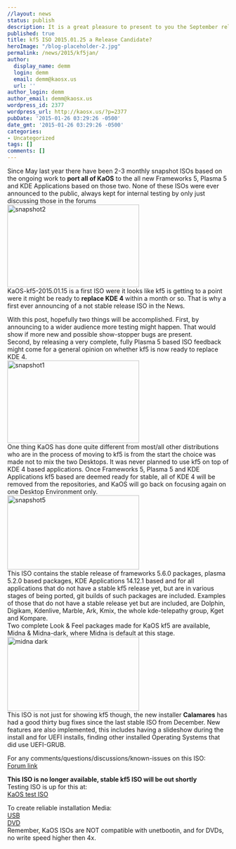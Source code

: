 ```yaml
---
//layout: news
status: publish
description: It is a great pleasure to present to you the September release of a new stable ISO.
published: true
title: kf5 ISO 2015.01.25 a Release Candidate?
heroImage: "/blog-placeholder-2.jpg"
permalink: /news/2015/kf5jan/
author:
  display_name: demm
  login: demm
  email: demm@kaosx.us
  url: ''
author_login: demm
author_email: demm@kaosx.us
wordpress_id: 2377
wordpress_url: http://kaosx.us/?p=2377
pubDate: '2015-01-26 03:29:26 -0500'
date_gmt: '2015-01-26 03:29:26 -0500'
categories:
- Uncategorized
tags: []
comments: []
---
```

<p>Since May last year there have been 2-3 monthly snapshot ISOs based on the ongoing work to <strong>port all of KaOS</strong> to the all new Frameworks 5, Plasma 5 and KDE Applications based on those two. None of these ISOs were ever announced to the public, always kept for internal testing by only just discussing those in the forums<br />
<a href="http://kaosx.us/wp-content/uploads/2015/01/snapshot2.png"><img class="alignleft size-medium wp-image-2388" src="http://kaosx.us/wp-content/uploads/2015/01/snapshot2-300x188.png" alt="snapshot2" width="300" height="188" /></a><br />
KaOS-kf5-2015.01.15 is a first ISO were it looks like kf5 is getting to a point were it might be ready to <strong>replace KDE 4</strong> within a month or so. That is why a first ever announcing of a not stable release ISO in the News.</p>
<p>With this post, hopefully two things will be accomplished. First, by announcing to a wider audience more testing might happen. That would show if more new and possible show-stopper bugs are present.<br />
Second, by releasing a very complete, fully Plasma 5 based ISO feedback might come for a general opinion on whether kf5 is now ready to replace KDE 4.<br />
<a href="http://kaosx.us/wp-content/uploads/2015/01/snapshot1.png"><img class="alignright size-medium wp-image-2387" src="http://kaosx.us/wp-content/uploads/2015/01/snapshot1-300x188.png" alt="snapshot1" width="300" height="188" /></a><br />
One thing KaOS has done quite different from most/all other distributions who are in the process of moving to kf5 is from the start the choice was made not to mix the two Desktops. It was never planned to use kf5 on top of KDE 4 based applications. Once Frameworks 5, Plasma 5 and KDE Applications kf5 based are deemed ready for stable, all of KDE 4 will be removed from the repositories, and KaOS will go back on focusing again on one Desktop Environment only.<br />
<a href="http://kaosx.us/wp-content/uploads/2015/01/snapshot51.png"><img class="alignleft size-medium wp-image-2389" src="http://kaosx.us/wp-content/uploads/2015/01/snapshot51-300x169.png" alt="snapshot5" width="300" height="169" /></a><br />
This ISO contains the stable release of frameworks 5.6.0 packages, plasma 5.2.0 based packages, KDE Applications 14.12.1 based and for all applications that do not have a stable kf5 release yet, but are in various stages of being ported, git builds of such packages are included. Examples of those that do not have a stable release yet but are included, are Dolphin, Digikam, Kdenlive, Marble, Ark, Kmix, the whole kde-telepathy group, Kget and Kompare.<br />
Two complete Look &amp; Feel packages made for KaOS kf5 are available, Midna &amp; Midna-dark, where Midna is default at this stage.<br />
<a href="http://kaosx.us/wp-content/uploads/2015/01/snapshot3.png"><img class="alignright size-medium wp-image-2340" src="http://kaosx.us/wp-content/uploads/2015/01/snapshot3-300x169.png" alt="midna dark" width="300" height="169" /></a><br />
This ISO is not just for showing kf5 though, the new installer <strong>Calamares</strong> has had a good thirty bug fixes since the last stable ISO from December. New features are also implemented, this includes having a slideshow during the install and for UEFI installs, finding other installed Operating Systems that did use UEFI-GRUB.</p>
<p>For any comments/questions/discussions/known-issues on this ISO:<br />
<a title="Forum link" href="http://kaosx.us/phpBB3/viewtopic.php?f=19&amp;t=829">Forum link</a></p>
<p><strong>This ISO is no longer available, stable kf5 ISO will be out shortly</strong><br />
Testing ISO is up for this at:<br />
<a title="Test ISOs 2015.02 release" href="http://sourceforge.net/projects/kaosx/files/test-iso/">KaOS test ISO</a></p>
<p>To create reliable installation Media:<br />
<a title="USB" href="http://kaosx.us/?page_id=362/">USB</a><br />
<a title="DVD" href="http://kaosx.us/?page_id=386/">DVD</a><br />
Remember, KaOS ISOs are NOT compatible with unetbootin, and for DVDs, no write speed higher then 4x.</p>
